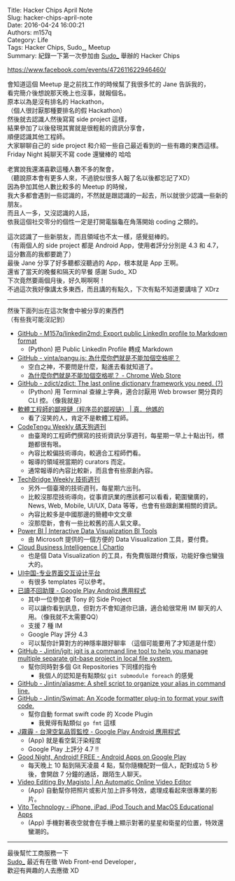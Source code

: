 Title: Hacker Chips April Note  
Slug: hacker-chips-april-note  
Date: 2016-04-24 16:00:21  
Authors: m157q  
Category: Life  
Tags: Hacker Chips, Sudo\_, Meetup  
Summary: 紀錄一下第一次參加由 [Sudo\_](https://sudo.com.tw/) 舉辦的 Hacker Chips  
  
  
<https://www.facebook.com/events/472611622946460/>  
  
會知道這個 Meetup 是之前找工作的時候幫了我很多忙的 Jane 告訴我的，  
看完簡介後想說那天晚上也沒事，就報個名。  
原本以為是沒有排名的 Hackathon，  
（個人很討厭那種要排名的假 Hackathon）  
然後就去認識人然後寫寫 side project 這樣，  
結果參加了以後發現其實就是很輕鬆的資訊分享會，  
順便認識其他工程師。  
大家聊聊自己的 side project 和介紹一些自己最近看到的一些有趣的東西這樣。  
Friday Night 純聊天不寫 code 還蠻棒的 哈哈  
  
老實說我還滿喜歡這種人數不多的聚會，  
（聽說原本會有更多人來，不過貌似很多人報了名以後都忘記了XD）  
因為參加其他人數比較多的 Meetup 的時候，  
我大多都會遇到一些認識的，不然就是跟認識的一起去，所以就很少認識一些新的朋友。  
而且人一多，又沒認識的人話，  
依我這個社交零分的個性一定是打開電腦龜在角落開始 coding 之類的。  
  
這次認識了一些新朋友，而且領域也不太一樣，感覺挺棒的。  
（有兩個人的 side project 都是 Android App，使用者評分分別是 4.3 和 4.7，這分數高的我都要跪了）  
最後 Jane 分享了好多聽都沒聽過的 App，根本就是 App 王啊。  
還省了當天的晚餐和隔天的早餐 感謝 Sudo\_ XD  
下次竟然要兩個月後，好久啊啊啊！  
不過這次我好像講太多東西，而且講的有點久，下次有點不知道要講啥了 XDrz  
  
---  
  
然後下面列出在這次聚會中被分享的東西們  
（有些我可能沒記到）  
  
+ [GitHub - M157q/linkedin2md: Export public LinkedIn profile to Markdown format](https://github.com/M157q/linkedin2md)  
    + (Python) 把 Public LinkedIn Profile 轉成 Markdown  
+ [GitHub - vinta/pangu.js: 為什麼你們就是不能加個空格呢？](https://github.com/vinta/pangu.js)  
    + 空白之神，不要問是什麼，點進去看就知道了。  
    + [為什麼你們就是不能加個空格呢？ - Chrome Web Store](https://chrome.google.com/webstore/detail/%E7%82%BA%E4%BB%80%E9%BA%BC%E4%BD%A0%E5%80%91%E5%B0%B1%E6%98%AF%E4%B8%8D%E8%83%BD%E5%8A%A0%E5%80%8B%E7%A9%BA%E6%A0%BC%E5%91%A2%EF%BC%9F/paphcfdffjnbcgkokihcdjliihicmbpd)  
+ [GitHub - zdict/zdict: The last online dictionary framework you need. (?)](https://github.com/zdict/zdict)  
    + (Python) 用 Terminal 查線上字典，適合討厭用 Web browser 開分頁的 CLI 控。（像我就是）  
+ [軟體工程師的鄙視鏈（程序员的鄙视链） | 真．他媽的](https://vinta.ws/blog/695)  
    + 看了沒笑的人，肯定不是軟體工程師。  
+ [CodeTengu Weekly 碼天狗週刊](http://weekly.codetengu.com/)  
    + 由臺灣的工程師們撰寫的技術資訊分享週刊，每星期一早上十點出刊，標題都很有哏。  
    + 內容比較偏技術導向，較適合工程師們看。  
    + 報導的領域視當期的 curators 而定。  
    + 通常報導的內容比較新，而且會有些原創內容。  
+ [TechBridge Weekly 技術週刊](http://weekly.techbridge.cc/)  
    + 另外一個臺灣的技術週刊，每星期六出刊。  
    + 比較沒那麼技術導向，從事資訊業的應該都可以看看，範圍蠻廣的，News, Web, Mobile, UI/UX, Data 等等，也會有些跟創業相關的資訊。  
    + 內容比較多是中國那邊的簡體中文文章  
    + 沒那麼新，會有一些比較舊的高人氣文章。  
+ [Power BI | Interactive Data Visualization BI Tools](https://powerbi.microsoft.com/en-us/)  
    + 由 Microsoft 提供的一個方便的 Data Visualization 工具，要付費。  
+ [Cloud Business Intelligence | Chartio](https://chartio.com/)  
    + 也是個 Data Visualization 的工具，有免費版跟付費版，功能好像也蠻強大的。  
+ [UI中国-专业界面交互设计平台](http://www.ui.cn/)  
    + 有很多 templates 可以參考。  
+ [已讀不回助理 - Google Play Android 應用程式](https://play.google.com/store/apps/details?id=com.holiestep.msgpeepingtom&hl=zh_TW)  
    + 其中一位參加者 Tony 的 Side Project  
    + 可以讓你看到訊息，但對方不會知道你已讀，適合給很常用 IM 聊天的人用。（像我就不太需要QQ）  
    + 支援 7 種 IM  
    + Google Play 評分 4.3  
    + 可以幫你計算對方的神隱率跟好聊率 （這個可能要用了才知道是什麼）  
+ [GitHub - Jintin/jgit: jgit is a command line tool to help you manage multiple separate git-base project in local file system.](https://github.com/jintin/jgit)  
    + 幫你同時對多個 Git Repositories 下同樣的指令  
        + 我個人的認知是有點類似 `git submodule foreach` 的感覺  
+ [GitHub - Jintin/aliasme: A shell script to organize your alias in command line.](https://github.com/Jintin/aliasme)  
+ [GitHub - Jintin/Swimat: An Xcode formatter plug-in to format your swift code.](https://github.com/Jintin/Swimat)  
    + 幫你自動 format swift code 的 Xcode Plugin  
        + 我覺得有點類似 `go fmt` 這樣  
+ [J霧霾 - 台灣空氣品質監控 - Google Play Android 應用程式](https://play.google.com/store/apps/details?id=com.jintin.pm25.tw&hl=zh_TW)  
    + (App) 就是看空氣汙染程度  
    + Google Play 上評分 4.7 !!  
+ [Good Night, Android! FREE - Android Apps on Google Play](https://play.google.com/store/apps/details?id=com.jb.good.night.android.free&hl=en)  
    + 每天晚上 10 點到隔天凌晨 4 點，幫你隨機配對一個人，配對成功 5 秒後，會開啟 7 分鐘的通話，跟陌生人聊天。  
+ [Video Editing By Magisto | An Automatic Online Video Editor](https://www.magisto.com/)  
    + (App) 自動幫你把照片或影片加上許多特效，處理成看起來很專業的影片。  
+ [Vito Technology - iPhone, iPad, iPod Touch and MacOS Educational Apps](http://vitotechnology.com/star-walk.html)  
    + (App) 手機對著夜空就會在手機上顯示對著的星星和衛星的位置，特效還蠻潮的。  
  
---  
  
最後幫忙工商服務一下  
[Sudo\_](https://sudo.com.tw/) 最近有在徵 Web Front-end Developer，  
歡迎有興趣的人去應徵 XD  
